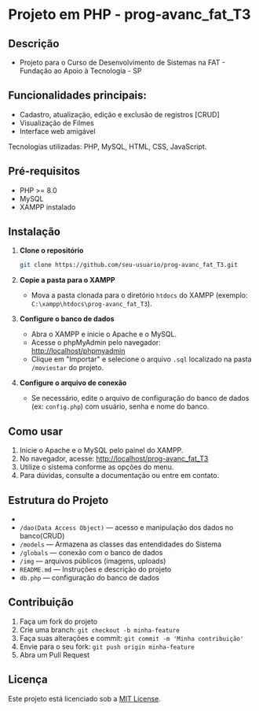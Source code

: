 # Projeto em PHP - prog-avanc_fat_T3

## Descrição

-   Projeto para o Curso de Desenvolvimento de Sistemas na FAT - Fundação ao Apoio à Tecnologia - SP

## Funcionalidades principais:

-   Cadastro, atualização, edição e exclusão de registros [CRUD]
-   Visualização de Filmes
-   Interface web amigável

Tecnologias utilizadas: PHP, MySQL, HTML, CSS, JavaScript.

## Pré-requisitos

-   PHP >= 8.0
-   MySQL
-   XAMPP instalado

## Instalação

1. **Clone o repositório**
    ```bash
    git clone https://github.com/seu-usuario/prog-avanc_fat_T3.git
    ```
2. **Copie a pasta para o XAMPP**

    - Mova a pasta clonada para o diretório `htdocs` do XAMPP (exemplo: `C:\xampp\htdocs\prog-avanc_fat_T3`).

3. **Configure o banco de dados**

    - Abra o XAMPP e inicie o Apache e o MySQL.
    - Acesse o phpMyAdmin pelo navegador: [http://localhost/phpmyadmin](http://localhost/phpmyadmin)
    - Clique em "Importar" e selecione o arquivo `.sql` localizado na pasta `/moviestar` do projeto.

4. **Configure o arquivo de conexão**
    - Se necessário, edite o arquivo de configuração do banco de dados (ex: `config.php`) com usuário, senha e nome do banco.

## Como usar

1. Inicie o Apache e o MySQL pelo painel do XAMPP.
2. No navegador, acesse: [http://localhost/prog-avanc_fat_T3](http://localhost/prog-avanc_fat_T3)
3. Utilize o sistema conforme as opções do menu.
4. Para dúvidas, consulte a documentação ou entre em contato.

## Estrutura do Projeto

-
-   `/dao(Data Access Object)` — acesso e manipulação dos dados no banco(CRUD)
-   `/models` — Armazena as classes das entendidades do Sistema
-   `/globals` — conexão com o banco de dados
-   `/img` — arquivos públicos (imagens, uploads)
-   `README.md` — Instruções e descrição do projeto
-   `db.php` — configuração do banco de dados

## Contribuição

1. Faça um fork do projeto
2. Crie uma branch: `git checkout -b minha-feature`
3. Faça suas alterações e commit: `git commit -m 'Minha contribuição'`
4. Envie para o seu fork: `git push origin minha-feature`
5. Abra um Pull Request

## Licença

Este projeto está licenciado sob a [MIT License](LICENSE).
